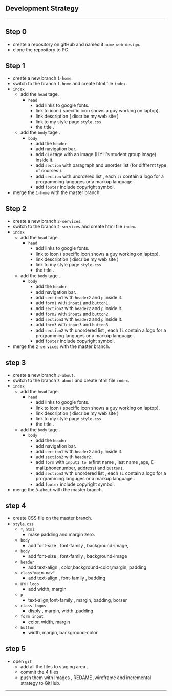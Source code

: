 ## Development Strategy

---

## Step 0

- create a repository on gitHub and named it `acme-web-design`.
- clone the repository to PC.

## Step 1

- create a new branch `1-home`.
- switch to the branch `1-home` and create html file `index`.
- `index`
  - add the `head` tage.
    - `head`
      - add links to google fonts.
      - link to icon ( specific icon shows a guy working on laptop).
      - link description ( discribe my web site )
      - link to my style page `style.css`
      - the title .
  - add the `body` tage .
    - `body`
      - add the `header`
      - add navigation bar.
      - add `div` tage with an image (HYH's student group image) inside it.
      - add `section` with paragraph and unorder list (for diffrernt type of courses ).
      - add `section` with unordered list , each `li` contain a logo for a programming languges or a markup language .
      - add `footer` include copyright symbol.
- merge the `1-home` with the master branch.

## Step 2

- create a new branch `2-services`.
- switch to the branch `2-services` and create html file `index`.
- `index`
  - add the `head` tage.
    - `head`
      - add links to google fonts.
      - link to icon ( specific icon shows a guy working on laptop).
      - link description ( discribe my web site )
      - link to my style page `style.css`
      - the title .
  - add the `body` tage .
    - `body`
      - add the `header`
      - add navigation bar.
      - add `section1` with `header2` and `p` inside it.
      - add `form1` with `input1` and `button1`.
      - add `section2` with `header2` and `p` inside it.
      - add `form2` with `input2` and `button2`.
      - add `section3` with `header2` and `p` inside it.
      - add `form3` with `input3` and `button3`.
      - add `section2` with unordered list , each `li` contain a logo for a programming languges or a markup language .
      - add `footer` include copyright symbol.
- merge the `2-services` with the master branch.

## step 3

- create a new branch `3-about`.
- switch to the branch `3-about` and create html file `index`.
- `index`
  - add the `head` tage.
    - `head`
      - add links to google fonts.
      - link to icon ( specific icon shows a guy working on laptop).
      - link description ( discribe my web site )
      - link to my style page `style.css`
      - the title .
  - add the `body` tage .
    - `body`
      - add the `header`
      - add navigation bar.
      - add `section1` with `header2` and `p` inside it.
      - add `section2` with `header2` .
      - add `form` with `input1 to 6`(first name , last name ,age, E-mail,phonenumber, address) and `button1`.
      - add `section3` with unordered list , each `li` contain a logo for a programming languges or a markup language .
      - add `footer` include copyright symbol.
- merge the `3-about` with the master branch.

## step 4

- create CSS file on the master branch.
- `style.css`
  - `*`, `html`
    - make padding and margin zero.
  - `body`
    - add font-size , font-family , background-image,
  - `body`
    - add font-size , font-family , background-image
  - `header`
    - add text-align , color,background-color,margin, padding
  - `class"main-nav"`
    - add text-align , font-family , badding
  - `HYH logo`
    - add width, margin
  - `p`
    - text-align,font-family , margin, badding, borser
  - `class logos`
    - disply , margin, width ,padding
  - `form input `
    - color, width, margin
  - `button`
    - width, margin, background-color

## step 5

- open `git`
  - add all the files to staging area .
  - commit the 4 files
  - push them with Images , REDAME ,wireframe and incremental strategy to GitHub.

---
